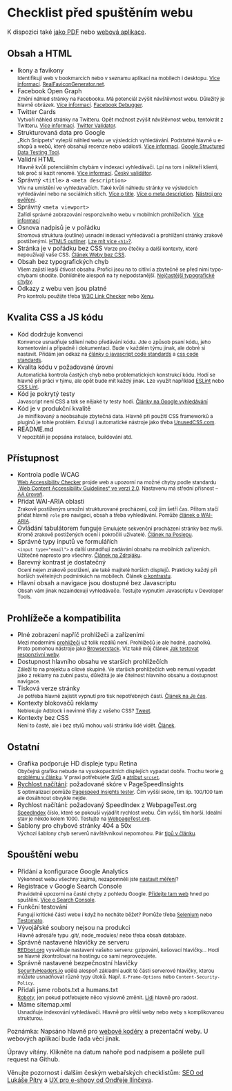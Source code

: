 # Checklist před spuštěním webu

K dispozici také [jako PDF](https://www.vzhurudolu.cz/assets/files/webaruv-checklist.pdf) nebo [webová aplikace](https://www.vzhurudolu.cz/checklist).

<!-- AdSnippet -->

## Obsah a HTML

- Ikony a favikony  
<small>Identifikují web v bookmarcích nebo v seznamu aplikací na mobilech i desktopu. [Více informací](favicon.md). [RealFaviconGenerator.net](http://realfavicongenerator.net/ "Real Favicon Generator").</small>
- Facebook Open Graph  
<small>Změní náhled stránky na Facebooku. Má potenciál zvýšit návštěvnost webu. Důležitý je hlavně obrázek. [Více informací](http://jecas.cz/nahled-odkazu "Je čas: Náhled odkazu při sdílení na sociálních sítích"). [Facebook Debugger](https://developers.facebook.com/tools/debug/ "Facebook Debugger").</small>
- Twitter Cards  
<small>Vytvoří náhled stránky na Twitteru. Opět možnost zvýšit návštěvnost webu, tentokrát z Twitteru. [Více informací](http://jecas.cz/nahled-odkazu "Je čas: Náhled odkazu při sdílení na sociálních sítích"). [Twitter Validator](https://cards-dev.twitter.com/validator "Card validator").</small>
- Strukturovaná data pro Google  
<small>„Rich Snippets“ vylepší náhled webu ve výsledcích vyhledávání. Podstatné hlavně u e-shopů a webů, které obsahují recenze nebo události. [Více informací](https://www.vzhurudolu.cz/prirucka/rich-snippets "Rich Snippets"). [Google Structured Data Testing Tool](https://developers.google.com/structured-data/testing-tool/).</small>
- Validní HTML  
<small>Hlavně kvůli potenciálním chybám v indexaci vyhledávači. Lpí na tom i někteří klienti, tak proč si kazit renomé.  [Více informací](http://jecas.cz/validita). [Český validátor](http://validator.webylon.info/).</small>
- Správný `<title>` a `<meta description>`  
<small>Vliv na umístění ve vyhledavačích. Také kvůli náhledu stránky ve výsledcích vyhledávání nebo na sociálních sítích. [Více o title](https://moz.com/learn/seo/title-tag). [Více o meta description](https://moz.com/learn/seo/meta-description). [Nástroj pro ověření](http://www.w3.org/2003/12/semantic-extractor.html "W3 Semantic Extractor").</small>
- Správný `<meta viewport>`  
<small>Zařídí správné zobrazování responzivního webu v mobilních prohlížečích. [Více informací](viewport-meta.md "Meta Viewport")</small>
- Osnova nadpisů je v pořádku  
<small>Stromová struktura (outline) usnadní indexaci vyhledávači a prohlížení stránky zrakově postiženými. [HTML5 outliner](https://gsnedders.html5.org/outliner/ "HTML5 Outliner"). [Lze mít více `<h1>`?](https://www.vzhurudolu.cz/blog/25-vice-h1).</small>
- Stránka je v pořádku bez CSS
<small>Verze pro čtečky a další kontexty, které nepoužívají vaše CSS. [Článek Weby bez CSS](weby-bez-css.md).</small>  
- Obsah bez typografických chyb  
<small>Všem zajistí lepší čtivost obsahu. Profíci jsou na to citliví a zbytečně se před nimi typo-chybami shodíte. Dohlídněte alespoň na ty nejpodstanější. [Nejčastější typografické chyby](http://typografie.wz.cz/chyby.html).</small>
- Odkazy z webu ven jsou platné  
<small>Pro kontrolu použijte třeba [W3C Link Checker](http://validator.w3.org/checklink) nebo [Xenu](http://home.snafu.de/tilman/xenulink.html).</small>

## Kvalita CSS a JS kódu

- Kód dodržuje konvenci  
<small>Konvence usnadňuje sdílení nebo předávání kódu. Jde o způsob psaní kódu, jeho komentování a případně i dokumentaci. Bude v každém týmu jinak, ale dobré si nastavit. Přidám jen odkaz na [články o javascript code standards](https://www.google.cz/webhp?ion=1&espv=2&ie=UTF-8#q=javascript%20code%20standards) a [css code standards](https://www.google.cz/webhp?ion=1&espv=2&ie=UTF-8#q=css%20code%20standards).</small>
- Kvalita kódu v požadované úrovni  
<small>Automatická kontrola častých chyb nebo problematických konstrukcí kódu. Hodí se hlavně při práci v týmu, ale opět bude mít každý jinak. Lze využít například 
[ESLint](http://eslint.org/) nebo [CSS Lint](http://csslint.net/).</small>
- Kód je pokrytý testy  
<small>Javascript není CSS a tak se nějaké ty testy hodí. [Články na Google vyhledávání](https://www.google.cz/webhp?ion=1&espv=2&ie=UTF-8#q=javascript%20unit%20testing)</small>
- Kód je v produkční kvalitě    
<small>Je minifikovaný a neobsahuje zbytečná data. Hlavně při použití CSS frameworků a pluginů je tohle problém. Existují i automatické nástroje jako třeba [UnusedCSS.com](https://unused-css.com/).</small>
- README.md  
<small>V repozitáři je popsána instalace, buildování atd.</small>

<!-- AdSnippet -->

## Přístupnost

- Kontrola podle WCAG  
<small>[Web Accessibility Checker](http://achecker.ca/checker/index.php) projde web a upozorní na možné chyby podle standardu [„Web Content Accessibility Guidelines“ ve verzi 2.0](http://blindfriendly.cz/wcag20checklist/). Nastavenu má střední přísnost – [AA úroveň](http://www.pristupnost.cz/jak-tvorit-pristupny-web/pravidla-pristupnosti/wcag/).</small>
- Přidat WAI-ARIA oblasti  
<small>Zrakově postiženým umožní strukturované procházení, což jim šetří čas. Přitom stačí přidat hlavně `role` pro navigaci, obsah a třeba vyhledávání. Pomůže [článek o WAI-ARIA](wai-aria.md).</small>
- Ovládání tabulátorem funguje
<small>Emulujete sekvenční procházení stránky bez myši. Kromě zrakově postižených ocení i pokročilí uživatelé. [Článek na Poslepu](http://poslepu.blogspot.cz/2010/06/zvyraznujete-odkazy-pri-ovladani-webu-z.html).</small>
- Správné typy inputů ve formulářích  
<small>`<input type="email">` a další usnadňují zadávání obsahu na mobilních zařízeních. Užitečné naprosto pro všechny. [Článek na Zdrojáku](https://www.zdrojak.cz/clanky/formulare-html5-nove-inputy/).</small>
- Barevný kontrast je dostatečný  
<small>Ocení nejen zrakově postižení, ale také majitelé horších displejů. Prakticky každý při horších světelných podmínkách na mobilech. Článek [o kontrastu](kontrast.md).</small>
- Hlavní obsah a navigace jsou dostupné bez Javascriptu  
<small>Obsah vám jinak nezaindexují vyhledávače. Testujte vypnutím Javascriptu v Developer Tools.</small>

## Prohlížeče a kompatibilita

- Plné zobrazení napříč prohlížeči a zařízeními  
<small>Mezi moderními [prohlížeči](prohlizece.md "Webdesignérův průvodce světem prohlížečů v Česku") už tolik rozdílů není. Prohlížečů je ale hodně, pacholků. Proto pomohou nástroje jako [Browserstack](https://www.browserstack.com/). Viz také můj článek [Jak testovat responzivní weby](https://www.vzhurudolu.cz/prirucka/jak-testovat-responzivni-weby).</small>
- Dostupnost hlavního obsahu ve starších prohlížečích  
<small>Záleží to na projektu a cílové skupině. Ve starších prohlížečích web nemusí vypadat jako z reklamy na zubní pastu, důležitá je ale čitelnost hlavního obsahu a dostupnost navigace.</small>
- Tisková verze stránky  
<small>Je potřeba  hlavně zajistit vypnutí pro tisk nepotřebných částí. [Článek na Je čas](http://jecas.cz/tisk "Tisk stránky").</small>
- Kontexty blokovačů reklamy  
<small>Neblokuje Adblock i nevinné třídy z vašeho CSS? [Tweet](https://twitter.com/machal/status/1084773644331597824).</small>
- Kontexty bez CSS  
<small>Není to časté, ale i bez stylů mohou vaši stránku lidé vidět. [Článek](https://www.vzhurudolu.cz/prirucka/weby-bez-css).</small>

## Ostatní

- Grafika podporuje HD displeje typu Retina  
<small>Obyčejná grafika nebude na vysokopacitních displejích vypadat dobře. Trochu teorie [o problému v článku](https://www.vzhurudolu.cz/prirucka/css-pixel "CSS pixel"). V praxi potřebujete [SVG](svg.md) a [atribut `srcset`](srcset-sizes.md).</small>
- [Rychlost načítání](rychlost-nacteni.md): požadované skóre v PageSpeedInsights  
<small>S optimalizací pomůže [Pagespeed Insights tester](pagespeed-insights.md). Čím vyšší skóre, tím líp. 100/100 tam ale dosáhnout obvykle nejde.</small>
- Rychlost načítání: požadovaný SpeedIndex z WebpageTest.org  
<small>[SpeedIndex](https://sites.google.com/a/webpagetest.org/docs/using-webpagetest/metrics/speed-index) číslo, které se pokouší vyjádřit rychlost webu. Čím vyšší, tím horší. Ideální stav je někdo kolem 1000. Testujte na [WebpageTest.org](http://www.webpagetest.org/).</small>
- Šablony pro chybové stránky 404 a 50x  
<small>Výchozí šablony chyb serverů návštěvníkovi nepomohou. Pár [tipů v článku](https://www.interval.cz/clanky/pet-nezbytnych-prvku-uspesne-chybove-stranky-404/).</small>

## Spouštění webu

- Přidání a konfigurace Google Analytics  
<small>Výkonnost webu všechny zajímá, nezapomněli jste [nastavit měření](google-analytics-pridani.md)?</small>
- Registrace v Google Search Console  
<small>Pravidelně upozorní na časté chyby z pohledu Google. [Přidejte tam web](https://www.google.com/webmasters/tools/) hned po spuštění. [Více o Search Console](google-search-console.md).</small>
- Funkční testování  
<small>Fungují kritické části webu i když ho necháte běžet? Pomůže třeba [Selenium](http://www.seleniumhq.org/) nebo [Testomato](http://www.testomato.com/).</small>
- Vývojářské soubory nejsou na produkci  
<small>Hlavně adresáře typu .git/, node_modules/ nebo třeba obsah databáze.</small>
- Správně nastavené hlavičky ze serveru  
<small>[REDbot.org](https://redbot.org/) vysvětluje nastavení vašeho serveru: gzipování, kešovací hlavičky… Hodí se hlavně zkontrolovat na hostingu co sami neprovozujete.</small>
- Správně nastavené bezpečnostní hlavičky  
<small>[SecurityHeaders.io](https://securityheaders.io/) udělá alespoň základní audit té části serverové hlavičky, kterou můžete usnadňovat různé typy útoků. Např. `X-Frame-Options` nebo `Content-Security-Policy`.</small>
- Přidali jsme robots.txt a humans.txt  
<small>[Roboty](http://www.jakpsatweb.cz/robots-txt.html), jen pokud potřebujete něco výslovně změnit. [Lidi](http://humanstxt.org/CZ) hlavně pro radost.</small>
- Máme sitemap.xml  
<small>Usnadňuje indexování vyhledávači. Hlavně pro větší weby nebo weby s komplikovanou strukturou.</small>


Poznámka: Napsáno hlavně pro [webové kodéry](/prirucka/webovy-koder) a prezentační weby. U webových aplikací bude řada věcí jinak. 

Úpravy vítány. Klikněte na datum nahoře pod nadpisem a pošlete pull request na Github.

Věnujte pozornost i dalším českým webařských checklistům: [SEO od Lukáše Pítry](http://www.lukaspitra.cz/checklist-kontroly-pred-spustenim-webu/) a [UX pro e-shopy od Ondřeje Ilinčeva](http://www.ilincev.com/ux-checklist-eshop).

<!-- AdSnippet -->
